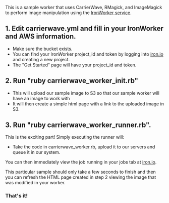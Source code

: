 
This is a sample worker that uses CarrierWave, RMagick, and ImageMagick to perform image manipulation using the [IronWorker service](http://www.iron.io).


## 1. Edit carrierwave.yml and fill in your IronWorker and AWS information.

- Make sure the bucket exists.
- You can find your IronWorker project_id and token by logging into [iron.io](http://www.iron.io) and creating a new project.
- The "Get Started" page will have your project_id and token.


## 2. Run "ruby carrierwave_worker_init.rb"

- This will upload our sample image to S3 so that our sample worker will have an image to work with
- It will then create a simple html page with a link to the uploaded image in S3.

## 3. Run "ruby carrierwave_worker_runner.rb".

This is the exciting part! Simply executing the runner will:
- Take the code in carrierwave_worker.rb, upload it to our servers and queue it in our system.

You can then immediately view the job running in your jobs tab at [iron.io](http://www.iron.io).

This particular sample should only take a few seconds to finish and then you can refresh the HTML page created in step 2 viewing the image that was modified in your worker.



### That's it!